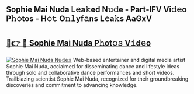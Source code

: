 ## Sophie Mai Nuda L𝚎a𝚔ed N𝚞𝚍e - Part-lFV Vi𝚍𝚎o P𝚑𝚘tos - H𝚘𝚝 O𝚗𝚕yf𝚊ns L𝚎a𝚔s AaGxV

# <h2><a href="http://kfdwaa8.oniu.top/?m=Sophie+Mai+Nuda">🔗👉 🔴 Sophie Mai Nuda P𝚑ot𝚘𝚜 V𝚒d𝚎o</a></h2>

[![Sophie Mai Nuda Nu𝚍e𝚜](https://i.imgur.com/0qMVB7G.gif)](http://kfdwaa8.oniu.top/?m=Sophie+Mai+Nuda)
Web-based entertainer and digital media artist Sophie Mai Nuda, acclaimed for disseminating dance and lifestyle ideas through solo and collaborative dance performances and short videos. Trailblazing scientist Sophie Mai Nuda, recognized for their groundbreaking discoveries and commitment to advancing knowledge.  
